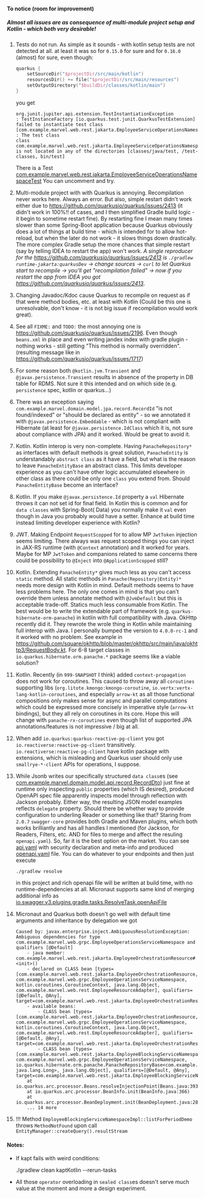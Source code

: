 #### To notice (room for improvement)

##### Almost all issues are as consequence of multi-module project setup and Kotlin - which both very desirable!

1. Tests do not run. As simple as it sounds - with kotlin setup tests are not detected at all. at least it was so for `0.15.0` for sure and for `0.16.0` (almost) for sure, even though:
    ```kotlin
    quarkus {
        setSourceDir("$projectDir/src/main/kotlin")
        resourcesDir() += file("$projectDir/src/main/resources")
        setOutputDirectory("$buildDir/classes/kotlin/main")
    }
    ```
   
    you get
  
    ```log
    org.junit.jupiter.api.extension.TestInstantiationException
    : TestInstanceFactory [io.quarkus.test.junit.QuarkusTestExtension]
    failed to instantiate test class [com.example.marvel.web.rest.jakarta.EmployeeServiceOperationsNamespaceTest]
    : The test class
    class com.example.marvel.web.rest.jakarta.EmployeeServiceOperationsNamespaceTest
    is not located in any of the directories [classes/java/test, /test-classes, bin/test]
    ```
    There is a Test [com.example.marvel.web.rest.jakarta.EmployeeServiceOperationsNamespaceTest](runtime-jakarta/src/test/kotlin/com/example/marvel/web/rest/jakarta/EmployeeServiceOperationsNamespaceTest.kt)
    You can uncomment and try. 
2. Multi-module project with with Quarkus is annoying. 
Recompilation never works here. Always an error. But also, simple restart didn't work either due to https://github.com/quarkusio/quarkus/issues/2413 (it didn't work in 100%!! of cases, and I then simplified Gradle build logic - it begin to sometime restart fine). By restarting fine I mean many times slower than some Spring-Boot application because Quarkus obviously does a lot of things at build time - which is intended for to allow hot-reload, but when the later do not work - it slows things down drastically. The more complex Gradle setup the more chances that simple restart (say by telling IDEA to restart the app) won't work.
*A single reproducer for the https://github.com/quarkusio/quarkus/issues/2413 is `./gradlew runtime-jakarta:quarkusDev` -> change sources -> `curl` to let Quarkus start to recompile -> you'll get "recompilation failed" -> now if you restart the app from IDEA you got https://github.com/quarkusio/quarkus/issues/2413*.
3. Changing Javadoc/Kdoc cause Quarkus to recompile on request as if that were method bodies, etc. at least with Kotlin (Could be this one is unresolvable, don't know - it is not big issue if recompilation would work great).
4. See all `FIXME:` and `TODO:` the most annoying one is https://github.com/quarkusio/quarkus/issues/2196.
Even though `beans.xml` in place and even writing jandex index with gradle plugin - nothing works - still getting "This method is normally overridden". (resulting message like in https://github.com/quarkusio/quarkus/issues/1717)
5. For some reason both `@kotlin.jvm.Transient` and `@javax.persistence.Transient` results in absence of the property in DB table for RDMS. Not sure it this intended and on which side (e.g. `persistence` spec, kotlin or quarkus...)
6. There was an exception saying `com.example.marvel.domain.model.jpa.record.RecordId` "is not found/indexed" or "should be declared as entity" - so we annotated it with `@javax.persistence.Embeddable` - which is not compliant with Hibernate (at least for `@javax.persistence.IdClass` which it is, not sure about compliance with JPA) and it worked. Would be great to avoid it.
7. Kotlin. Kotlin interop is very non-complete. Having `PanacheRepository*` as interfaces with default methods is great solution, `PanacheEntity` is understandably `abstract class` as it have a field, but what is the reason to leave `PanacheEntityBase` an abstract class. This limits developer experience as you can't have other logic accumulated elsewhere in other class as there could be only one `class`
you extend from. Should `PanacheEntityBase` become an interface?
8. Kotlin. If you make `@javax.persistence.Id` property a `val` Hibernate throws it can not set id for final field. In Kotlin this is common and for `data classes` with Spring-Boot( Data) you normally make it `val` even though in Java you probably would have a setter. Enhance at build time instead limiting developer experience with Kotlin?
9. JWT. Making Endpoint `RequestScopped` for to allow MP `JwtToken` injection seems limiting. There always was request scoped things you can inject in JAX-RS runtime (with `@Context` annotation) and it worked for years. Maybe for MP `JwtToken` and companions related to same concerns there could be possibility to `@Inject` into `@ApplicationScopped` still?
10. Kotlin. Extending `PanacheEntity*` gives much less as you can't access `static` method. All static methods in `Panache(Repository|Entity)*` needs more design with Kotlin in mind. Default methods seems to have less problems here. The only one comes in mind is that you can't override them unless annotate method with `@JvmDefault` but this is acceptable trade-off. Statics much less consumable from Kotlin. The best would be to write the extendable part of framework (e.g. `quarkus-hibernate-orm-panache`) in kotlin with full compatibility with Java. OkHttp recently did it. They rewrote the wrole thing in Kotlin while maintaining full interop with Java. I personally bumped the version to `4.0.0-rc-1` and it worked with no problem. See example in https://github.com/square/okhttp/blob/master/okhttp/src/main/java/okhttp3/RequestBody.kt. For 6-8 target classes in `io.quarkus.hibernate.orm.panache.*` package seems like a viable solution?
11. Kotlin. Recently (in `999-SNAPSHOT` I think) added `context-propagation` does not work for coroutines. This caused to throw away all `coroutines` supporting libs (`org.litote.kmongo:kmongo-coroutine`, `io.vertx:vertx-lang-kotlin-coroutines`, and especially `arrow-kt` as all those functional compositions only makes sense for async and parallel computations which could be expressed more concisely in imperative style (`arrow-kt` bindings), but they all rely on coroutines in its core. Hope this will change with `panache-rx-coroutines` even though list of supported JPA annotations/features is not impressive / big at all.
12. When add `io.quarkus:quarkus-reactive-pg-client` you got `io.reactiverse:reactive-pg-client` transitively. `io.reactiverse:reactive-pg-client` have kotlin package with extensions, which is misleading and Quarkus user should only use `smallrye-*-client` APIs for operations, I suppose.
13. While Jsonb writes our specifically structured `data class`es (see [com.example.marvel.domain.model.api.record.RecordDto](./business/src/main/kotlin/com/example/marvel/domain/model/api/recordcollection/algebra.kt)) just fine at runtime only inspecting `public` properties (which IS desired), produced OpenAPI spec file apparently inspects model through reflection with Jackson probably. Either way, the resulting JSON model examples reflects `delegate` property. Should there be whether way to provide configuration to underling Reader or something like that? Staring from `2.0.7` `swagger-core` provides both Gradle and Maven plugins, which both works brilliantly and has all handles I mentioned (for Jackson, for Readers, Filters, etc. AND for files to merge and affect the resuling `openapi.yaml`). So, far it is the best option on the market. You can see [api.yaml](./runtime-jakarta/src/main/webapp/api.yaml) with security declaration and meta-info and produced [openapi.yaml](./runtime-jakarta/src/main/webapp/openapi.yaml) file. You can do whatever to your endpoints and then just execute 
    ```log
    ./gradlew resolve
    ```
      in this project and rich openapi file will be written at build time, with no runtime-dependencies at all. Micronaut supports same kind of  merging additional info as [io.swagger.v3.plugins.gradle.tasks.ResolveTask.openApiFile](https://github.com/swagger-api/swagger-core/blob/027bf588042a6d60caaf85a5d72adca008b4da31/modules/swagger-gradle-plugin/src/main/java/io/swagger/v3/plugins/gradle/tasks/ResolveTask.java#L43)
 
14. Micronaut and Quarkus both doesn't go well with default time arguments and inheritance by delegation
we got 
    ```log
    Caused by: javax.enterprise.inject.AmbiguousResolutionException: Ambiguous dependencies for type com.example.marvel.web.grpc.EmployeeOperationsServiceNamespace and qualifiers [@Default]
        - java member: com.example.marvel.web.rest.jakarta.EmployeeOrchestrationResource#<init>()
        - declared on CLASS bean [types=[com.example.marvel.web.rest.jakarta.EmployeeOrchestrationResource, com.example.marvel.web.grpc.EmployeeOperationsServiceNamespace, kotlin.coroutines.CoroutineContext, java.lang.Object, com.example.marvel.web.rest.EmployeeResourceAdapter], qualifiers=[@Default, @Any], target=com.example.marvel.web.rest.jakarta.EmployeeOrchestrationResource]
        - available beans:
            - CLASS bean [types=[com.example.marvel.web.rest.jakarta.EmployeeOrchestrationResource, com.example.marvel.web.grpc.EmployeeOperationsServiceNamespace, kotlin.coroutines.CoroutineContext, java.lang.Object, com.example.marvel.web.rest.EmployeeResourceAdapter], qualifiers=[@Default, @Any], target=com.example.marvel.web.rest.jakarta.EmployeeOrchestrationResource]
            - CLASS bean [types=[com.example.marvel.web.rest.jakarta.EmployeeBlockingServiceNamespaceImpl, com.example.marvel.web.grpc.EmployeeOperationsServiceNamespace, io.quarkus.hibernate.orm.panache.PanacheRepositoryBase<com.example.marvel.domain.model.jpa.employee.EmployeeEntity, java.lang.Long>, java.lang.Object], qualifiers=[@Default, @Any], target=com.example.marvel.web.rest.jakarta.EmployeeBlockingServiceNamespaceImpl]
        at io.quarkus.arc.processor.Beans.resolveInjectionPoint(Beans.java:393)
        at io.quarkus.arc.processor.BeanInfo.init(BeanInfo.java:366)
        at io.quarkus.arc.processor.BeanDeployment.init(BeanDeployment.java:286)
        ... 14 more
    
    ```
15. !!! Method `EmployeeBlockingServiceNamespaceImpl::listForPeriodDemo` throws `MethodNotFound` upon call `EntityManager::createQuery().resultStream`

#### Notes:

 - If kapt fails with weird conditions: 

    ./gradlew clean kaptKotlin --rerun-tasks


 - All those `operator` overloading in `sealed class`es doesn't serve much value at the moment and more a design experiment.
